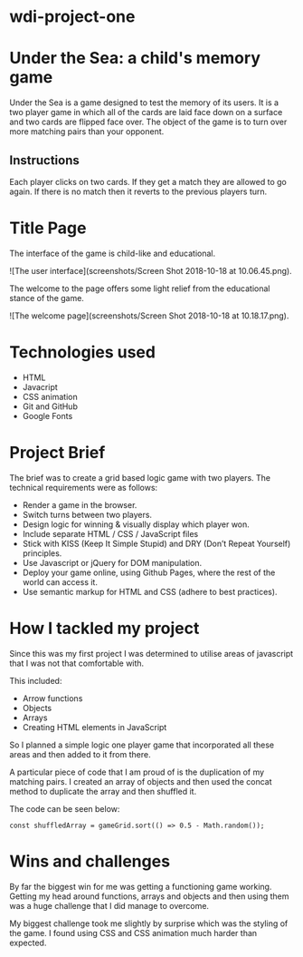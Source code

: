 # wdi-project-one
# Under the Sea: a child's memory game


Under the Sea is a game designed to test the memory of its users. It is a two player game in which all of the cards are laid face down on a surface and two cards are flipped face over. The object of the game is to turn over more matching pairs than your opponent.

## Instructions

Each player clicks on two cards. If they get a match they are allowed to go again. If there is no match then it reverts to the previous players turn.

# Title Page

The interface of the game is child-like and educational.

![The user interface](screenshots/Screen Shot 2018-10-18 at 10.06.45.png).

The welcome to the page offers some light relief from the educational stance of the game.

![The welcome page](screenshots/Screen Shot 2018-10-18 at 10.18.17.png).

# Technologies used

* HTML
* Javacript
* CSS animation
* Git and GitHub
* Google Fonts

# Project Brief

The brief was to create a grid based logic game with two players. The technical requirements were as follows:

* Render a game in the browser.
* Switch turns between two players.
* Design logic for winning & visually display which player won.
* Include separate HTML / CSS / JavaScript files
* Stick with KISS (Keep It Simple Stupid) and DRY (Don’t Repeat Yourself) principles.
* Use Javascript or jQuery for DOM manipulation.
* Deploy your game online, using Github Pages, where the rest of the world can access it.
* Use semantic markup for HTML and CSS (adhere to best practices).

# How I tackled my project

Since this was my first project I was determined to utilise areas of javascript that I was not that comfortable with.

This included:
* Arrow functions
* Objects
* Arrays
* Creating HTML elements in JavaScript

So I planned a simple logic one player game that incorporated all these areas and then added to it from there.

A particular piece of code that I am proud of is the duplication of my matching pairs. I created an array of objects and then used the concat method to duplicate the array and then shuffled it.

The code can be seen below:
``` const gameGrid = cardsArray.concat(cardsArray);
const shuffledArray = gameGrid.sort(() => 0.5 - Math.random());
```

# Wins and challenges

By far the biggest win for me was getting a functioning game working. Getting my head around functions, arrays and objects and then using them was a huge challenge that I did manage to overcome.

My biggest challenge took me slightly by surprise which was the styling of the game. I found using CSS and CSS animation much harder than expected. 
